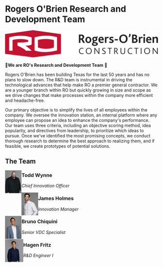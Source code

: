 # Rogers O'Brien Research and Development Team

![ro_logo](https://github.com/rogers-obrien-rad/.github/blob/main/images/ro_logo.png)

🔬**We are RO's Research and Development Team** 🚀

Rogers O'Brien has been building Texas for the last 50 years and has no plans to slow down. The R&D team is instrumental in driving the technological advances that help make RO a premier general contractor. We are a younger branch within RO but quickly growing in size and scope as we drive changes that make processes within the company more efficient and headache-free.

Our primary objective is to simplify the lives of all employees within the company. We oversee the innovation station, an internal platform where any employee can propose an idea to enhance the company's performance. Our team uses three criteria, including an objective scoring method, idea popularity, and directives from leadership, to prioritize which ideas to pursue. Once we've identified the most promising concepts, we conduct thorough research to determine the best approach to realizing them, and if feasible, we create prototypes of potential solutions.

## The Team


<img src="https://github.com/rogers-obrien-rad/.github/blob/main/images/Todd%20Wynne%201.jpg" height=75 align="left">

### Todd Wynne
_Chief Innovation Officer_

<img src="https://github.com/rogers-obrien-rad/.github/blob/main/images/James%20Holmes%201.jpg" height=75 align="left">

### James Holmes
_Innovation Manager_

<img src="https://github.com/rogers-obrien-rad/.github/blob/main/images/Bruno%20Chiquini%201.jpeg" height=75 align="left">

### Bruno Chiquini
_Senior VDC Specialist_

<img src="https://github.com/rogers-obrien-rad/.github/blob/main/images/Hagen%20Fritz%202.jpeg" height=75 align="left">

### Hagen Fritz
_R&D Engineer I_
